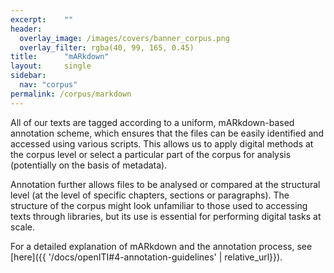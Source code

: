 ```yaml
---
excerpt:	""
header:
  overlay_image: /images/covers/banner_corpus.png
  overlay_filter: rgba(40, 99, 165, 0.45)
title:		"mARkdown"
layout:		single
sidebar:
  nav: "corpus"
permalink: /corpus/markdown
---
```

All of our texts are tagged according to a uniform, mARkdown-based annotation scheme, which ensures that the files can be easily identified and accessed using various scripts. This allows us to apply digital methods at the corpus level or select a particular part of the corpus for analysis (potentially on the basis of metadata).
Annotation further allows files to be analysed or compared at the structural level (at the level of specific chapters, sections or paragraphs). The structure of the corpus might look unfamiliar to those used to accessing texts through libraries, but its use is essential for performing digital tasks at scale.
For a detailed explanation of mARkdown and the annotation process, see [here]({{ '/docs/openITI#4-annotation-guidelines' | relative_url}}).
